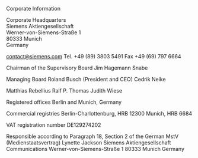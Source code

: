 
Corporate Information 

Corporate Headquarters<br>
Siemens Aktiengesellschaft<br>
Werner-von-Siemens-Straße 1<br>
80333 Munich<br>
Germany<br>

contact@siemens.com
Tel. +49 (89) 3803 5491
Fax +49 (69) 797 6664

Chairman of the Supervisory Board
Jim Hagemann Snabe

Managing Board
Roland Busch (President and CEO)
Cedrik Neike

Matthias Rebellius
Ralf P. Thomas
Judith Wiese

Registered offices
Berlin and Munich, Germany

Commercial registries
Berlin-Charlottenburg, HRB 12300
Munich, HRB 6684

VAT registration number
DE129274202

Responsible according to Paragraph 18, 
Section 2 of the German MstV (Medienstaatsvertrag)
Lynette Jackson
Siemens Aktiengesellschaft
Communications
Werner-von-Siemens-Straße 1
80333 Munich
Germany
